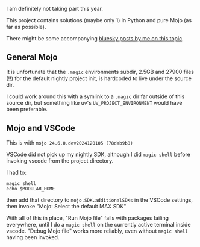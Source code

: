 I am definitely not taking part this year.

This project contains solutions (maybe only 1) in Python and pure Mojo (as far as possible).

There might be some accompanying [bluesky posts by me on this topic](https://bsky.app/hashtag/AdventOfCode?author=charlbotha.com).

## General Mojo

It is unfortunate that the `.magic` environments subdir, 2.5GB and 27900 files (!!) for the default nightly project init, is hardcoded to live under the source dir.

I could work around this with a symlink to a `.magic` dir far outside of this source dir, but something like uv's `UV_PROJECT_ENVIRONMENT` would have been preferable.

## Mojo and VSCode

This is with `mojo 24.6.0.dev2024120105 (78dab9b8)`

VSCode did not pick up my nightly SDK, although I did `magic shell` before invoking vscode from the project directory.

I had to:

```shell
magic shell
echo $MODULAR_HOME
```

then add that directory to `mojo.SDK.additionalSDKs` in the VSCode settings, then invoke "Mojo: Select the default MAX SDK"

With all of this in place, "Run Mojo file" fails with packages failing everywhere, until I do a `magic shell` on the currently active terminal inside vscode. "Debug Mojo file" works more reliably, even without `magic shell` having been invoked.
